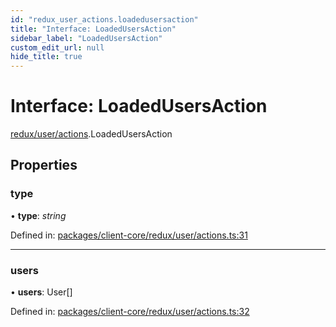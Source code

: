 ```yaml
---
id: "redux_user_actions.loadedusersaction"
title: "Interface: LoadedUsersAction"
sidebar_label: "LoadedUsersAction"
custom_edit_url: null
hide_title: true
---
```


# Interface: LoadedUsersAction

[redux/user/actions](../modules/redux_user_actions.md).LoadedUsersAction

## Properties

### type

• **type**: *string*

Defined in: [packages/client-core/redux/user/actions.ts:31](https://github.com/xr3ngine/xr3ngine/blob/56376a778/packages/client-core/redux/user/actions.ts#L31)

___

### users

• **users**: User[]

Defined in: [packages/client-core/redux/user/actions.ts:32](https://github.com/xr3ngine/xr3ngine/blob/56376a778/packages/client-core/redux/user/actions.ts#L32)
